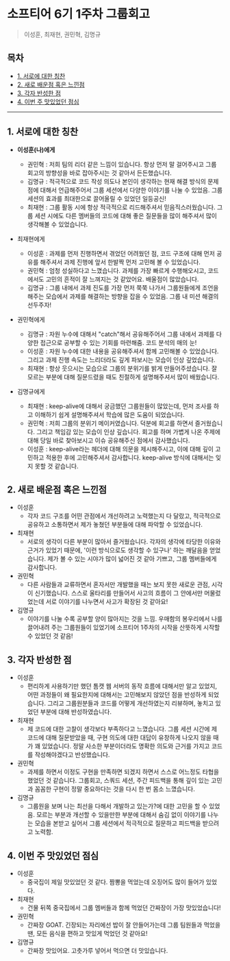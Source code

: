 # 소프티어 6기 1주차 그룹회고
> 이성훈, 최재현, 권민혁, 김명규

## 목차

- [1. 서로에 대한 칭찬](#1-서로에-대한-칭찬)
- [2. 새로 배운점 혹은 느낀점](#2-새로-배운점-혹은-느낀점)
- [3. 각자 반성한 점](#3-각자-반성한-점)
- [4. 이번 주 맛있었던 점심](#4-이번-주-맛있었던-점심)

---

## 1. 서로에 대한 칭찬
- **이성훈(나)에게**
  - 권민혁 : 저희 팀의 리더 같은 느낌이 있습니다. 항상 먼저 말 걸어주시고 그룹 회고의 방향성을 바로 잡아주시는 것 같아서 든든했습니다.
  - 김명규 : 적극적으로 코드 작성 의도나 본인이 생각하는 현재 해결 방식의 문제점에 대해서 언급해주어서 그룹 세션에서 다양한 이야기를 나눌 수 있었음. 그룹 세션의 효과를 최대한으로 끌어올릴 수 있었던 일등공신!
  - 최재현 : 그룹 활동 시에 항상 적극적으로 리드해주셔서 믿음직스러웠습니다. 그룹 세션 시에도 다른 멤버들의 코드에 대해 좋은 질문들을 많이 해주셔서 많이 생각해볼 수 있었습니다.

- 최재현에게
  - 이성훈 : 과제를 먼저 진행하면서 겪었던 어려웠던 점, 코드 구조에 대해 먼저 공유를 해주셔서 과제 진행에 앞서 한발짝 먼저 고민해 볼 수 있었습니다.
  - 권민혁 : 엄청 성실하다고 느꼈습니다. 과제를 가장 빠르게 수행해오시고, 코드에서도 고민의 흔적이 잘 느껴지는 것 같았어요. 배울점이 많았습니다.
  - 김명규 : 그룹 내에서 과제 진도를 가장 먼저 쭉쭉 나가서 그룹원들에게 조언을 해주는 모습에서 과제를 해결하는 방향을 잡을 수 있었음. 그룹 내 미션 해결의 선두주자!

- 권민혁에게
  - 김명규 : 자원 누수에 대해서 "catch"해서 공유해주어서 그룹 내에서 과제를 다양한 접근으로 공부할 수 있는 기회를 마련해줌. 코드 분석의 매의 눈!
  - 이성훈 : 자원 누수에 대한 내용을 공유해주셔서 함께 고민해볼 수 있었습니다. 그리고 과제 진행 속도는 느리더라도 깊게 파보시는 모습이 인상 깊었습니다.
  - 최재현 : 항상 웃으시는 모습으로 그룹의 분위기를 밝게 만들어주셨습니다. 잘 모르는 부분에 대해 질문드렸을 때도 친절하게 설명해주셔서 많이 배웠습니다.

- 김명규에게
  - 최재현 : keep-alive에 대해서 궁금했던 그룹원들이 많았는데, 먼저 조사를 하고 이해하기 쉽게 설명해주셔서 학습에 많은 도움이 되었습니다.
  - 권민혁 : 저희 그룹의 분위기 메이커였습니다. 덕분에 회고를 하면서 즐거웠습니다. 그리고 책임감 있는 모습이 인상 깊습니다. 회고를 하며 가볍게 나온 주제에 대해 당일 바로 찾아보시고 이슈 공유해주신 점에서 감사했습니다. 
  - 이성훈 : keep-alive라는 헤더에 대해 의문을 제시해주시고, 이에 대해 깊이 고민하고 적용한 후에 고민해주셔서 감사합니다. keep-alive 방식에 대해서는 잊지 못할 것 같습니다.

## 2. 새로 배운점 혹은 느낀점
- 이성훈
  - 각자 코드 구조를 어떤 관점에서 개선하려고 노력했는지 다 달랐고, 적극적으로 공유하고 소통하면서 제가 놓쳤던 부분들에 대해 파악할 수 있었습니다.
- 최재현
  - 서로의 생각이 다른 부분이 많아서 즐거웠습니다. 각자의 생각에 타당한 이유와 근거가 있었기 때문에, '이런 방식으로도 생각할 수 있구나' 하는 깨달음을 얻었습니다. 제가 볼 수 있는 시야가 많이 넓어진 것 같아 기쁘고, 그룹 멤버들에게 감사합니다.
- 권민혁
  - 다른 사람들과 교류하면서 혼자서만 개발했을 때는 보지 못한 새로운 관점, 시각이 신기했습니다. 스스로 울타리를 만들어서 사고의 흐름이 그 안에서만 머물렀었는데 서로 이야기를 나누면서 사고가 확장된 것 같아요! 
- 김명규
  - 이야기를 나눌 수록 공부할 양이 많아지는 것을 느낌. 우매함의 봉우리에서 나를 끌어내려 주는 그룹원들이 있었기에 소프티어 1주차의 시작을 산뜻하게 시작할 수 있었던 것 같음!

## 3. 각자 반성한 점
- 이성훈
  - 편리하게 사용하기만 했던 톰캣 웹 서버의 동작 흐름에 대해서만 알고 있었지, 어떤 과정들이 왜 필요한지에 대해서는 고민해보지 않았던 점을 반성하게 되었습니다.
    그리고 그룹원분들과 코드를 어떻게 개선하였는지 리뷰하며, 놓치고 있었던 부분에 대해 반성하였습니다.
- 최재현
  - 제 코드에 대한 고찰이 생각보다 부족하다고 느꼈습니다. 그룹 세션 시간에 제 코드에 대해 질문받았을 때, 구현 의도에 대한 대답이 유창하게 나오지 않을 때가 꽤 있었습니다. 정말 사소한 부분이더라도 명확한 의도와 근거를 가지고 코드를 작성해야겠다고 반성했습니다.
- 권민혁
  - 과제를 하면서 이정도 구현을 만족하면 되겠지 하면서 스스로 어느정도 타협을 했었던 것 같습니다. 그룹회고, 스쿼드 세션, 주간 피드백을 통해 깊이 있는 고민과 꼼꼼한 구현이 정말 중요하다는 것을 다시 한 번 몸소 느꼈습니다.
- 김명규
  - 그룹원을 보며 나는 최선을 다해서 개발하고 있는가?에 대한 고민을 할 수 있었음. 모르는 부분과 개선할 수 있을만한 부분에 대해서 숨김 없이 이야기를 나누는 모습을 본받고 싶어서 그룹 세션에서 적극적으로 질문하고 피드백을 받으려고 노력함.

## 4. 이번 주 맛있었던 점심
- 이성훈
  - 중국집이 제일 맛있었던 것 같다. 짬뽕을 먹었는데 오징어도 많이 들어가 있었다.
- 최재현
  - 건물 뒤쪽 중국집에서 그룹 멤버들과 함께 먹었던 간짜장이 가장 맛있었습니다!
- 권민혁
  - 간짜장 GOAT. 긴장되는 자리에선 밥이 잘 안들어가는데 그룹 팀원들과 먹었을 땐, 모든 음식을 편하고 맛있게 먹었던 것 같아요! 
- 김명규
  - 간짜장 맛있어요. 고춧가루 넣어서 먹으면 더 맛있습니다.
